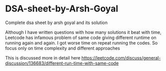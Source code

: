 # DSA-sheet-by-Arsh-Goyal
Complete dsa sheet by arsh goyal and its solution

Although I have written questions with how many solutions it beat with time,
Leetcode has infamous problem of same code giving different runtime on running again and again.
I got worse time on repeat running the codes. So focus only on time complexity and different approaches

This is discussed more in detail here https://leetcode.com/discuss/general-discussion/136683/different-run-time-with-same-code
